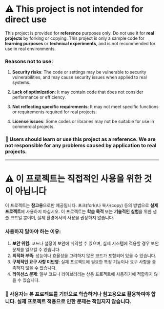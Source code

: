 # ⚠️ This project is not intended for direct use

This project is provided for **reference** purposes only. Do not use it for **real projects** by forking or copying. This project is only a sample code for **learning purposes** or **technical experiments**, and is not recommended for use in real environments.

### Reasons not to use:
1. **Security risks**: The code or settings may be vulnerable to security vulnerabilities, and may cause security issues when applied to real systems.

2. **Lack of optimization**: It may contain code that does not consider performance or efficiency.

3. **Not reflecting specific requirements**: It may not meet specific functions or requirements required for real projects.

4. **License issues**: Some codes or libraries may not be suitable for use in commercial projects.

### 🔧 Users should learn or use this project as a reference. We are not responsible for any problems caused by application to real projects.
---
# ⚠️ 이 프로젝트는 직접적인 사용을 위한 것이 아닙니다

이 프로젝트는 **참고용**으로만 제공됩니다. 포크(fork)나 복사(copy) 등의 방법으로 **실제 프로젝트**에 사용하지 마십시오. 이 프로젝트는 **학습 목적** 또는 **기술적인 실험**을 위한 샘플 코드일 뿐이며, 실제 환경에서의 사용을 권장하지 않습니다.

### 사용하지 말아야 하는 이유:
1. **보안 위험**: 코드나 설정이 보안에 취약할 수 있으며, 실제 시스템에 적용할 경우 보안 문제를 일으킬 수 있습니다.
2. **최적화 부족**: 성능이나 효율성을 고려하지 않은 코드가 포함되어 있을 수 있습니다.
3. **구체적인 요구 사항 미반영**: 실제 프로젝트에 필요한 특정 기능이나 요구 사항을 충족하지 않을 수 있습니다.
4. **라이선스 문제**: 일부 코드나 라이브러리는 상용 프로젝트에 사용하기에 적합하지 않을 수 있습니다.

### 🔧 사용자는 본 프로젝트를 기반으로 학습하거나 참고용으로 활용하여야 합니다. 실제 프로젝트 적용으로 인한 문제는 책임지지 않습니다.
